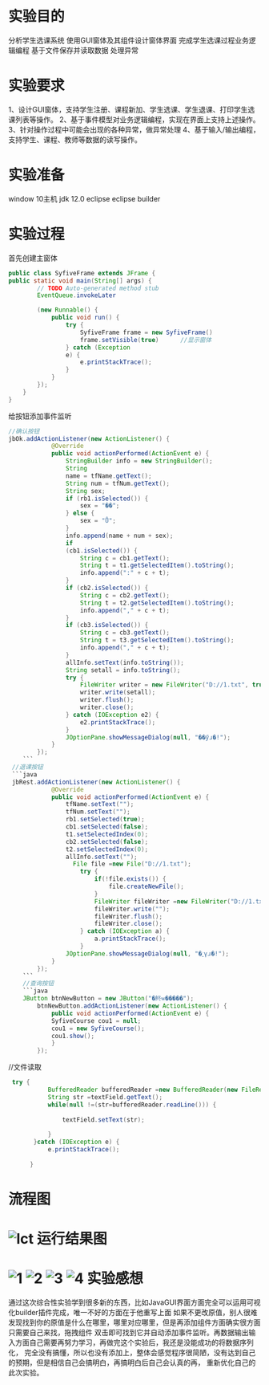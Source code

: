实验目的
===============================
分析学生选课系统
使用GUI窗体及其组件设计窗体界面
完成学生选课过程业务逻辑编程
基于文件保存并读取数据
处理异常


实验要求
============================
1、设计GUI窗体，支持学生注册、课程新加、学生选课、学生退课、打印学生选课列表等操作。
2、基于事件模型对业务逻辑编程，实现在界面上支持上述操作。
3、针对操作过程中可能会出现的各种异常，做异常处理
4、基于输入/输出编程，支持学生、课程、教师等数据的读写操作。

实验准备
===========================
window 10主机
jdk 12.0
eclipse
eclipse builder

实验过程
================================
首先创建主窗体
```java
public class SyfiveFrame extends JFrame {
public static void main(String[] args) {
		// TODO Auto-generated method stub
		EventQueue.invokeLater

		(new Runnable() {
			public void run() {
				try {
					SyfiveFrame frame = new SyfiveFrame()
					frame.setVisible(true)      //显示窗体
				} catch (Exception
				e) {
					e.printStackTrace();
				}
			}
		});
	}
}
```
给按钮添加事件监听
```java
//确认按钮
jbOk.addActionListener(new ActionListener() {
			@Override
			public void actionPerformed(ActionEvent e) {
				StringBuilder info = new StringBuilder();
				String
				name = tfName.getText();
				String num = tfNum.getText();
				String sex;
				if (rb1.isSelected()) {
					sex = "��";
				} else {
					sex = "Ů";
				}
				info.append(name + num + sex);
				if
				(cb1.isSelected()) {
					String c = cb1.getText();
					String t = t1.getSelectedItem().toString();
					info.append(":" + c + t);
				}
				if (cb2.isSelected()) {	
					String c = cb2.getText();
					String t = t2.getSelectedItem().toString();
					info.append("," + c + t);
				}
				if (cb3.isSelected()) {
					String c = cb3.getText();
					String t = t3.getSelectedItem().toString();
					info.append("," + c + t);
				}
				allInfo.setText(info.toString());
				String setall = info.toString();
		        try {
		        	FileWriter writer = new FileWriter("D://1.txt", true);//文件写入
		        	writer.write(setall);
		        	writer.flush();
		        	writer.close();
		        } catch (IOException e2) {
		            e2.printStackTrace();
		        }
				JOptionPane.showMessageDialog(null, "��ӳɹ�!");
			}
		});
    ```
 //退课按钮
 ```java
 jbRest.addActionListener(new ActionListener() {
			@Override
			public void actionPerformed(ActionEvent e) {
				tfName.setText("");
				tfNum.setText("");
				rb1.setSelected(true);
				cb1.setSelected(false);
				t1.setSelectedIndex(0);
				cb2.setSelected(false);
				t2.setSelectedIndex(0);
				allInfo.setText("");
				  File file =new File("D://1.txt");
			        try {
			            if(!file.exists()) {
			                file.createNewFile();
			            }
			            FileWriter fileWriter =new FileWriter("D://1.txt");
			            fileWriter.write("");
			            fileWriter.flush();
			            fileWriter.close();
			        } catch (IOException a) {
			            a.printStackTrace();
			        }
				JOptionPane.showMessageDialog(null, "�˿γɹ�!");		
			}
		});
    ```
    //查询按钮
    ```java
    JButton btnNewButton = new JButton("�鿴ѡ�����");
		btnNewButton.addActionListener(new ActionListener() {
			public void actionPerformed(ActionEvent e) {
			SyfiveCourse cou1 = null;
			cou1 = new SyfiveCourse();
			cou1.show();
			}
		});
  ```
  //文件读取
 ```java
  try {
            BufferedReader bufferedReader =new BufferedReader(new FileReader("D://1.txt"));
            String str =textField.getText();
            while(null !=(str=bufferedReader.readLine())) {
            	
            	textField.setText(str);
       
            }
        }catch (IOException e) {
            e.printStackTrace();
            	
       }
```
流程图
======================
![lct](https://github.com/djonehss/-5/blob/master/lct.png)
运行结果图
============================
![1](https://github.com/djonehss/-5/blob/master/1.png)
![2](https://github.com/djonehss/-5/blob/master/2.png)
![3](https://github.com/djonehss/-5/blob/master/3.png)
![4](https://github.com/djonehss/-5/blob/master/4.png)
实验感想
==============================
通过这次综合性实验学到很多新的东西，比如JavaGUI界面方面完全可以运用可视化builder插件完成，唯一不好的方面在于他重写上面
如果不更改原值，别人很难发现找到你的原值是什么在哪里，哪里对应哪里，但是再添加组件方面确实很方面只需要自己来找，拖拽组件
双击即可找到它并自动添加事件监听。再数据输出输入方面自己需要再努力学习，再做完这个实验后，我还是没能成功的将数据序列化，
完全没有搞懂，所以也没有添加上，整体会感觉程序很简陋，没有达到自己的预期，但是相信自己会搞明白，再搞明白后自己会认真的再，
重新优化自己的此次实验。
